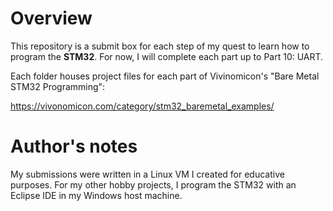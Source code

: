 # Overview
This repository is a submit box for each step of my quest to learn how to program the **STM32**. For now, I will complete each part up to Part 10: UART.

Each folder houses project files for each part of Vivinomicon's "Bare Metal STM32 Programming":

https://vivonomicon.com/category/stm32_baremetal_examples/

# Author's notes 
My submissions were written in a Linux VM I created for educative purposes. For my other hobby projects, I program the STM32 with an Eclipse IDE in my Windows host machine.
